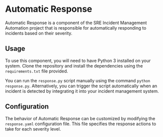 # Automatic Response
Automatic Response is a component of the SRE Incident Management Automation project that is responsible for automatically responding to incidents based on their severity.

## Usage
To use this component, you will need to have Python 3 installed on your system. Clone the repository and install the dependencies using the `requirements.txt` file provided.

You can run the `response.py` script manually using the command `python response.py`. Alternatively, you can trigger the script automatically when an incident is detected by integrating it into your incident management system.

## Configuration
The behavior of Automatic Response can be customized by modifying the `response.yaml` configuration file. This file specifies the response actions to take for each severity level.
